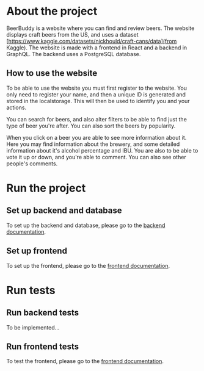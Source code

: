 # About the project

BeerBuddy is a website where you can find and review beers. The website displays craft beers from the US, and uses a dataset [https://www.kaggle.com/datasets/nickhould/craft-cans/data](from Kaggle). The website is made with a frontend in React and a backend in GraphQL. The backend uses a PostgreSQL database.

## How to use the website

To be able to use the website you must first register to the website. You only need to register your name, and then a unique ID is generated and stored in the localstorage. This will then be used to identify you and your actions.

You can search for beers, and also alter filters to be able to find just the type of beer you're after. You can also sort the beers by popularity.

When you click on a beer you are able to see more information about it. Here you may find information about the brewery, and some detailed information about it's alcohol percentage and IBU. You are also to be able to vote it up or down, and you're able to comment. You can also see other people's comments.

# Run the project

## Set up backend and database

To set up the backend and database, please go to the [backend documentation](./backend/README.md).

## Set up frontend

To set up the frontend, please go to the [frontend documentation](./frontend/README.md).

# Run tests

## Run backend tests

To be implemented...

## Run frontend tests

To test the frontend, please go to the [frontend documentation](./frontend/README.md).
